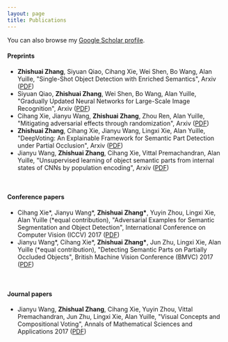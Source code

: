 ```yaml
---
layout: page
title: Publications
---
```


You can also browse my <a href="https://scholar.google.com/citations?user=8gRM3xMAAAAJ&hl=en" target="_blank">Google Scholar profile</a>.
<br />

#### Preprints
- <b>Zhishuai Zhang</b>, Siyuan Qiao, Cihang Xie, Wei Shen, Bo Wang, Alan Yuille, "Single-Shot Object Detection with Enriched Semantics", Arxiv ([PDF](https://arxiv.org/pdf/1712.00433.pdf))
- Siyuan Qiao, <b>Zhishuai Zhang</b>, Wei Shen, Bo Wang, Alan Yuille, "Gradually Updated Neural Networks for Large-Scale Image Recognition", Arxiv ([PDF](https://arxiv.org/pdf/1711.09280.pdf))
- Cihang Xie, Jianyu Wang, <b>Zhishuai Zhang</b>, Zhou Ren, Alan Yuille, "Mitigating adversarial effects through randomization", Arxiv ([PDF](https://arxiv.org/pdf/1711.01991.pdf))
- <b>Zhishuai Zhang</b>, Cihang Xie, Jianyu Wang, Lingxi Xie, Alan Yuille, "DeepVoting: An Explainable Framework for Semantic Part Detection under Partial Occlusion", Arxiv ([PDF](https://arxiv.org/pdf/1709.04577.pdf))
- Jianyu Wang, <b>Zhishuai Zhang</b>, Cihang Xie, Vittal Premachandran, Alan Yuille, "Unsupervised learning of object semantic parts from internal states of CNNs by population encoding", Arxiv ([PDF](https://arxiv.org/pdf/1511.06855.pdf))
<br /> 

#### Conference papers
- Cihang Xie\*, Jianyu Wang\*, **Zhishuai Zhang\***, Yuyin Zhou, Lingxi Xie, Alan Yuille (\*equal contribution), "Adversarial Examples for Semantic Segmentation and Object Detection", International Conference on Computer Vision (ICCV) 2017 ([PDF](https://arxiv.org/pdf/1703.08603.pdf))
- Jianyu Wang\*, Cihang Xie\*, **Zhishuai Zhang\***, Jun Zhu, Lingxi Xie, Alan Yuille (\*equal contribution), "Detecting Semantic Parts on Partially Occluded Objects", British Machine Vision Conference (BMVC) 2017 ([PDF](https://arxiv.org/pdf/1707.07819.pdf))
<br /> 

#### Journal papers
- Jianyu Wang, <b>Zhishual Zhang</b>, Cihang Xie, Yuyin Zhou, Vittal Premachandran, Jun Zhu, Lingxi Xie, Alan Yuille, "Visual Concepts and Compositional Voting", Annals of Mathematical Sciences and Applications 2017 ([PDF](https://arxiv.org/pdf/1711.04451.pdf))

